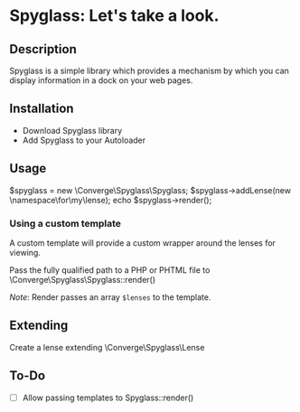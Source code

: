 # Spyglass: Let's take a look.

## Description

Spyglass is a simple library which provides a mechanism by which you can display information in a dock on your web pages.

## Installation

- Download Spyglass library
- Add Spyglass to your Autoloader

## Usage

$spyglass = new \Converge\Spyglass\Spyglass;
$spyglass->addLense(new \namespace\for\my\lense);
echo $spyglass->render();

### Using a custom template

A custom template will provide a custom wrapper around the lenses for viewing.

Pass the fully qualified path to a PHP or PHTML file to \Converge\Spyglass\Spyglass::render()

_Note_: Render passes an array ```$lenses``` to the template.

## Extending

Create a lense extending \Converge\Spyglass\Lense

## To-Do

- [ ] Allow passing templates to Spyglass::render()